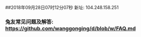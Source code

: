 ##2018年09月28日07时12分07秒 新址: 104.248.158.251
### 兔友常见问题及解答: https://github.com/wanggonging/d/blob/w/FAQ.md
